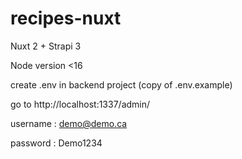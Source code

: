 # recipes-nuxt
Nuxt 2 + Strapi 3

Node version <16 

create .env in backend project (copy of .env.example) 

go to http://localhost:1337/admin/

username : demo@demo.ca

password : Demo1234
